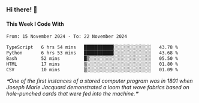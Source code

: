 ### Hi there! 👋

#### This Week I Code With
<!--START_SECTION:waka-->

```txt
From: 15 November 2024 - To: 22 November 2024

TypeScript   6 hrs 54 mins   ███████████░░░░░░░░░░░░░░   43.78 %
Python       6 hrs 53 mins   ███████████░░░░░░░░░░░░░░   43.68 %
Bash         52 mins         █▒░░░░░░░░░░░░░░░░░░░░░░░   05.50 %
HTML         17 mins         ▒░░░░░░░░░░░░░░░░░░░░░░░░   01.80 %
CSV          10 mins         ▒░░░░░░░░░░░░░░░░░░░░░░░░   01.09 %
```

<!--END_SECTION:waka-->

<!--STARTS_HERE_QUOTE_README-->
<i>❝One of the first instances of a stored computer program was in 1801 when Joseph Marie Jacquard demonstrated a loom that wove fabrics based on hole-punched cards that were fed into the machine.❞</i>
<!--ENDS_HERE_QUOTE_README-->

